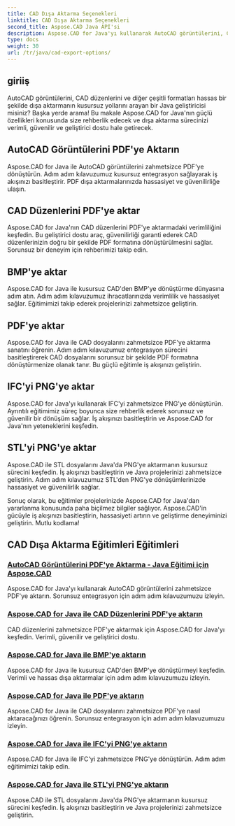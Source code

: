 ```yaml
---
title: CAD Dışa Aktarma Seçenekleri
linktitle: CAD Dışa Aktarma Seçenekleri
second_title: Aspose.CAD Java API'si
description: Aspose.CAD for Java'yı kullanarak AutoCAD görüntülerini, CAD düzenlerini, IFC, STL dosyalarını zahmetsizce PDF, BMP, PNG'ye aktarın. Adım adım eğitimlerimizle iş akışınızı basitleştirin.
type: docs
weight: 30
url: /tr/java/cad-export-options/
---
```


## giriiş

AutoCAD görüntülerini, CAD düzenlerini ve diğer çeşitli formatları hassas bir şekilde dışa aktarmanın kusursuz yollarını arayan bir Java geliştiricisi misiniz? Başka yerde arama! Bu makale Aspose.CAD for Java'nın güçlü özellikleri konusunda size rehberlik edecek ve dışa aktarma sürecinizi verimli, güvenilir ve geliştirici dostu hale getirecek.

## AutoCAD Görüntülerini PDF'ye Aktarın

Aspose.CAD for Java ile AutoCAD görüntülerini zahmetsizce PDF'ye dönüştürün. Adım adım kılavuzumuz kusursuz entegrasyon sağlayarak iş akışınızı basitleştirir. PDF dışa aktarmalarınızda hassasiyet ve güvenilirliğe ulaşın.

## CAD Düzenlerini PDF'ye aktar

Aspose.CAD for Java'nın CAD düzenlerini PDF'ye aktarmadaki verimliliğini keşfedin. Bu geliştirici dostu araç, güvenilirliği garanti ederek CAD düzenlerinizin doğru bir şekilde PDF formatına dönüştürülmesini sağlar. Sorunsuz bir deneyim için rehberimizi takip edin.

## BMP'ye aktar

Aspose.CAD for Java ile kusursuz CAD'den BMP'ye dönüştürme dünyasına adım atın. Adım adım kılavuzumuz ihracatlarınızda verimlilik ve hassasiyet sağlar. Eğitimimizi takip ederek projelerinizi zahmetsizce geliştirin.

## PDF'ye aktar

Aspose.CAD for Java ile CAD dosyalarını zahmetsizce PDF'ye aktarma sanatını öğrenin. Adım adım kılavuzumuz entegrasyon sürecini basitleştirerek CAD dosyalarını sorunsuz bir şekilde PDF formatına dönüştürmenize olanak tanır. Bu güçlü eğitimle iş akışınızı geliştirin.

## IFC'yi PNG'ye aktar

Aspose.CAD for Java'yı kullanarak IFC'yi zahmetsizce PNG'ye dönüştürün. Ayrıntılı eğitimimiz süreç boyunca size rehberlik ederek sorunsuz ve güvenilir bir dönüşüm sağlar. İş akışınızı basitleştirin ve Aspose.CAD for Java'nın yeteneklerini keşfedin.

## STL'yi PNG'ye aktar

Aspose.CAD ile STL dosyalarını Java'da PNG'ye aktarmanın kusursuz sürecini keşfedin. İş akışınızı basitleştirin ve Java projelerinizi zahmetsizce geliştirin. Adım adım kılavuzumuz STL'den PNG'ye dönüşümlerinizde hassasiyet ve güvenilirlik sağlar.

Sonuç olarak, bu eğitimler projelerinizde Aspose.CAD for Java'dan yararlanma konusunda paha biçilmez bilgiler sağlıyor. Aspose.CAD'in gücüyle iş akışınızı basitleştirin, hassasiyeti artırın ve geliştirme deneyiminizi geliştirin. Mutlu kodlama!
## CAD Dışa Aktarma Eğitimleri Eğitimleri
### [AutoCAD Görüntülerini PDF'ye Aktarma - Java Eğitimi için Aspose.CAD](./export-autocad-images-to-pdf/)
Aspose.CAD for Java'yı kullanarak AutoCAD görüntülerini zahmetsizce PDF'ye aktarın. Sorunsuz entegrasyon için adım adım kılavuzumuzu izleyin.
### [Aspose.CAD for Java ile CAD Düzenlerini PDF'ye aktarın](./export-cad-layouts-to-pdf/)
CAD düzenlerini zahmetsizce PDF'ye aktarmak için Aspose.CAD for Java'yı keşfedin. Verimli, güvenilir ve geliştirici dostu.
### [Aspose.CAD for Java ile BMP'ye aktarın](./export-to-bmp/)
Aspose.CAD for Java ile kusursuz CAD'den BMP'ye dönüştürmeyi keşfedin. Verimli ve hassas dışa aktarmalar için adım adım kılavuzumuzu izleyin.
### [Aspose.CAD for Java ile PDF'ye aktarın](./export-to-pdf/)
Aspose.CAD for Java ile CAD dosyalarını zahmetsizce PDF'ye nasıl aktaracağınızı öğrenin. Sorunsuz entegrasyon için adım adım kılavuzumuzu izleyin.
### [Aspose.CAD for Java ile IFC'yi PNG'ye aktarın](./export-ifc-to-png/)
Aspose.CAD for Java ile IFC'yi zahmetsizce PNG'ye dönüştürün. Adım adım eğitimimizi takip edin.
### [Aspose.CAD for Java ile STL'yi PNG'ye aktarın](./export-stl-to-png/)
Aspose.CAD ile STL dosyalarını Java'da PNG'ye aktarmanın kusursuz sürecini keşfedin. İş akışınızı basitleştirin ve Java projelerinizi zahmetsizce geliştirin.